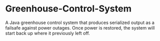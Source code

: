 # Greenhouse-Control-System
 A Java greenhouse control system that produces serialized output as a failsafe against power outages. Once power is restored, the system will start back up where it previously left off.
